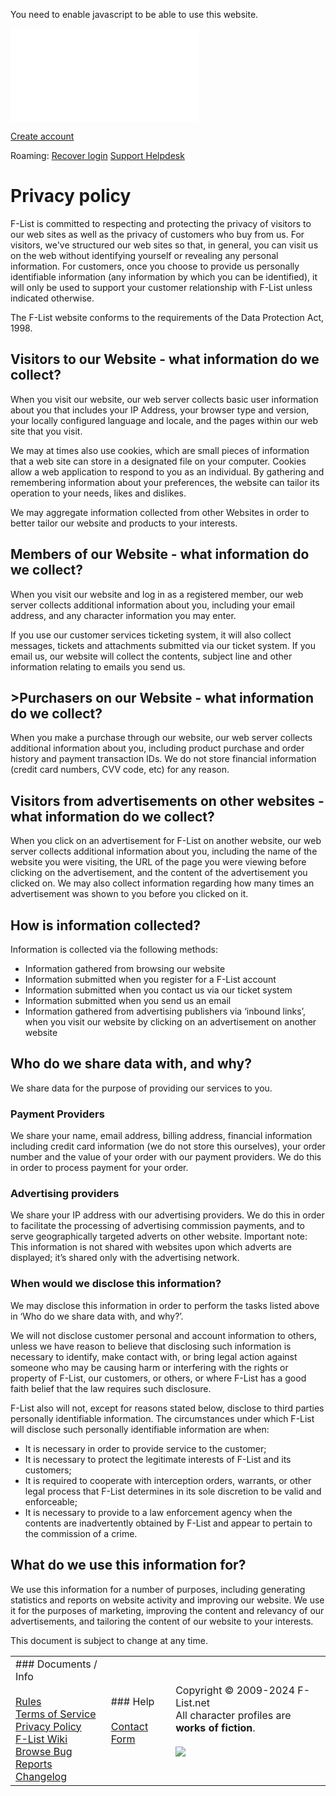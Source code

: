 You need to enable javascript to be able to use this website.

[![](//ads.dragonfru.it/www/delivery/avw.php?zoneid=24&cb=195355732&n=a119fd1a)](https://ads.dragonfru.it/www/delivery/ck.php?n=a119fd1a&cb=195355732)

[](https://www.f-list.net/)

[Create account](https://www.f-list.net/)

   Roaming:   [Recover login](https://www.f-list.net/login_details.php) [Support Helpdesk](https://www.f-list.net/contact/)

Privacy policy
==============

F-List is committed to respecting and protecting the privacy of visitors to our web sites as well as the privacy of customers who buy from us. For visitors, we've structured our web sites so that, in general, you can visit us on the web without identifying yourself or revealing any personal information. For customers, once you choose to provide us personally identifiable information (any information by which you can be identified), it will only be used to support your customer relationship with F-List unless indicated otherwise.

The F-List website conforms to the requirements of the Data Protection Act, 1998.

Visitors to our Website - what information do we collect?
---------------------------------------------------------

When you visit our website, our web server collects basic user information about you that includes your IP Address, your browser type and version, your locally configured language and locale, and the pages within our web site that you visit.

We may at times also use cookies, which are small pieces of information that a web site can store in a designated file on your computer. Cookies allow a web application to respond to you as an individual. By gathering and remembering information about your preferences, the website can tailor its operation to your needs, likes and dislikes.

We may aggregate information collected from other Websites in order to better tailor our website and products to your interests.

Members of our Website - what information do we collect?
--------------------------------------------------------

When you visit our website and log in as a registered member, our web server collects additional information about you, including your email address, and any character information you may enter.

If you use our customer services ticketing system, it will also collect messages, tickets and attachments submitted via our ticket system. If you email us, our website will collect the contents, subject line and other information relating to emails you send us.

\>Purchasers on our Website - what information do we collect?
-------------------------------------------------------------

When you make a purchase through our website, our web server collects additional information about you, including product purchase and order history and payment transaction IDs. We do not store financial information (credit card numbers, CVV code, etc) for any reason.

Visitors from advertisements on other websites - what information do we collect?
--------------------------------------------------------------------------------

When you click on an advertisement for F-List on another website, our web server collects additional information about you, including the name of the website you were visiting, the URL of the page you were viewing before clicking on the advertisement, and the content of the advertisement you clicked on. We may also collect information regarding how many times an advertisement was shown to you before you clicked on it.

How is information collected?
-----------------------------

Information is collected via the following methods:

* Information gathered from browsing our website
* Information submitted when you register for a F-List account
* Information submitted when you contact us via our ticket system
* Information submitted when you send us an email
* Information gathered from advertising publishers via ‘inbound links’, when you visit our website by clicking on an advertisement on another website

Who do we share data with, and why?
-----------------------------------

We share data for the purpose of providing our services to you.

### Payment Providers

We share your name, email address, billing address, financial information including credit card information (we do not store this ourselves), your order number and the value of your order with our payment providers. We do this in order to process payment for your order.

### Advertising providers

We share your IP address with our advertising providers. We do this in order to facilitate the processing of advertising commission payments, and to serve geographically targeted adverts on other website. Important note: This information is not shared with websites upon which adverts are displayed; it’s shared only with the advertising network.

### When would we disclose this information?

We may disclose this information in order to perform the tasks listed above in ‘Who do we share data with, and why?’.

We will not disclose customer personal and account information to others, unless we have reason to believe that disclosing such information is necessary to identify, make contact with, or bring legal action against someone who may be causing harm or interfering with the rights or property of F-List, our customers, or others, or where F-List has a good faith belief that the law requires such disclosure.

F-List also will not, except for reasons stated below, disclose to third parties personally identifiable information. The circumstances under which F-List will disclose such personally identifiable information are when:

* It is necessary in order to provide service to the customer;
* It is necessary to protect the legitimate interests of F-List and its customers;
* It is required to cooperate with interception orders, warrants, or other legal process that F-List determines in its sole discretion to be valid and enforceable;
* It is necessary to provide to a law enforcement agency when the contents are inadvertently obtained by F-List and appear to pertain to the commission of a crime.

What do we use this information for?
------------------------------------

We use this information for a number of purposes, including generating statistics and reports on website activity and improving our website. We use it for the purposes of marketing, improving the content and relevancy of our advertisements, and tailoring the content of our website to your interests.

This document is subject to change at any time.

|     |     |     |
| --- | --- | --- |
| ### Documents / Info<br><br>[Rules](https://wiki.f-list.net/Rules)  <br>[Terms of Service](https://www.f-list.net/doc/tos.php)  <br>[Privacy Policy](https://www.f-list.net/doc/privacy.php)  <br>[F-List Wiki](https://wiki.f-list.net/)  <br>[Browse Bug Reports](https://www.f-list.net/bugtracker.php)  <br>[Changelog](https://www.f-list.net/changelog.php) | ### Help<br><br>[Contact Form](https://www.f-list.net/contact/) | Copyright © 2009-2024 F-List.net  <br>All character profiles are **works of fiction**.  <br>  <br>[![](https://static.f-list.net/images/rta.gif)](http://rtalabel.org/) |